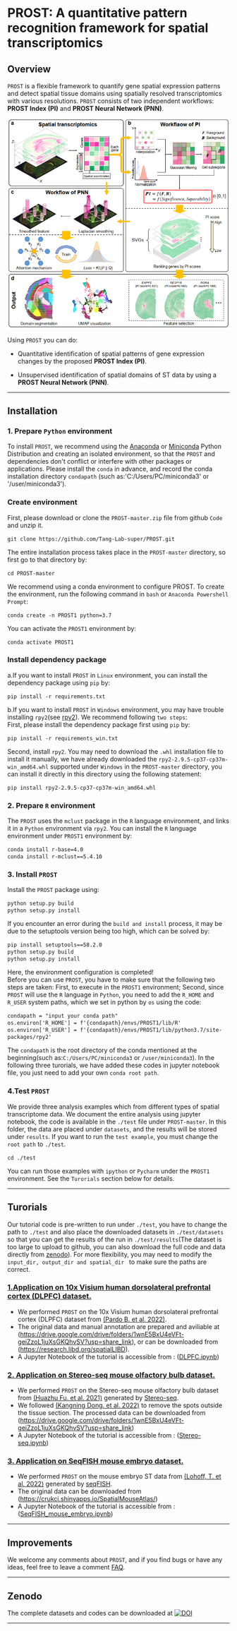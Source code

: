 # PROST: A quantitative pattern recognition framework for spatial transcriptomics 
## Overview
`PROST` is a flexible framework to quantify gene spatial expression patterns and detect spatial tissue domains using spatially resolved transcriptomics with various resolutions. `PROST` consists of two independent workflows: **PROST Index (PI)** and **PROST Neural Network (PNN)**. 


![figure1](./docs/imgs/figure/figure1.png)

Using `PROST` you can do:
* Quantitative identification of spatial patterns of gene expression changes by the proposed **PROST Index (PI)**.

* Unsupervised identification of spatial domains of ST data by using a **PROST Neural Network (PNN)**. 
---

## Installation
### 1. Prepare `Python` environment
To install `PROST`, we recommend using the [Anaconda](https://anaconda.org/) or [Miniconda](https://docs.conda.io/en/latest/miniconda.html) Python Distribution and creating an isolated environment, so that the `PROST` and dependencies don't conflict or interfere with other packages or applications. Please install the `conda` in advance, and record the conda installation directory `condapath` (such as:'C:/Users/PC/miniconda3' or '/user/miniconda3'). 


### Create environment 
First, please download or clone the `PROST-master.zip` file from github `Code` and unzip it. 

    git clone https://github.com/Tang-Lab-super/PROST.git

The entire installation process takes place in the `PROST-master` directory, so first go to that directory by:
   
    cd PROST-master

We recommend using a conda environment to configure PROST. To create the environment, run the following command in `bash` or `Anaconda Powershell Prompt`:

    conda create -n PROST1 python=3.7


You can activate the `PROST1` environment by: 

    conda activate PROST1

### Install dependency package 
a.If you want to install `PROST` in `Linux` environment, you can install the dependency package using `pip` by:
   
    pip install -r requirements.txt

b.If you want to install `PROST` in `Windows` environment, you may have trouble installing `rpy2`(see [rpy2](https://pypi.org/project/rpy2/)). We recommend following `two steps`:  
First, please install the dependency package first using `pip` by:

    pip install -r requirements_win.txt

Second, install `rpy2`. You may need to download the `.whl` installation file to install it manually, we have already downloaded the `rpy2-2.9.5-cp37-cp37m-win_amd64.whl` supported under `Windows` in the `PROST-master` directory, you can install it directly in this directory using the following statement:

    pip install rpy2-2.9.5-cp37-cp37m-win_amd64.whl

### 2. Prepare `R` environment
The `PROST` uses the `mclust` package in the `R` language environment, and links it in a `Python` environment via `rpy2`. You can install the `R` language environment under `PROST1` environment by:

    conda install r-base=4.0
    conda install r-mclust==5.4.10

### 3. Install `PROST`
Install the `PROST` package using:
                                          
    python setup.py build
    python setup.py install
    
If you encounter an error during the `build and install` process, it may be due to the setuptools version being too high, which can be solved by:

    pip install setuptools==58.2.0
    python setup.py build
    python setup.py install

Here, the environment configuration is completed!  
Before you can use `PROST`, you have to make sure that the following two steps are taken:
First, to execute in the `PROST1` environment;
Second, since `PROST` will use the `R` language in `Python`, you need to add the `R_HOME` and `R_USER` system paths, which we set in python by `os` using the code:

    condapath = "input your conda path"  
    os.environ['R_HOME'] = f'{condapath}/envs/PROST1/lib/R'
    os.environ['R_USER'] = f'{condapath}/envs/PROST1/lib/python3.7/site-packages/rpy2'

The `condapath` is the root directory of the conda mentioned at the beginning(such as:`C:/Users/PC/miniconda3` or `/user/miniconda3`). In the following three turorials, we have added these codes in jupyter notebook file, you just need to add your own `conda root path`.


### 4.Test `PROST`
We provide three analysis examples which from different types of spatial transcriptome data. We document the entire analysis using jupyter notebook, the code is available in the `./test` file under `PROST-master`. In this folder, the data are placed under `datasets`, and the results will be stored under `results`. If you want to run the `test example`, you must change the `root path` to `./test`. 

    cd ./test

You can run those examples with `ipython` or `Pycharm` under the `PROST1` environment. See the `Turorials` section below for details.

---

## Turorials
Our tutorial code is pre-written to run under `./test`, you have to change the path to `./test` and also place the downloaded datasets in `./test/datasets` so that you can get the results of the run in `./test/results`(The dataset is too large to upload to github, you can also download the full code and data directly from [zenodo](https://www.zenodo.org/badge/latestdoi/598575201)). For more flexibility, you may need to modify the `input_dir, output_dir and spatial_dir ` to make sure the paths are correct.

### [1.Application on 10x Visium human dorsolateral prefrontal cortex (DLPFC) dataset.](./docs/tutorials/DLPFC.md "In this vignette, we analyzed tissue section from the human dorsolateral prefrontal cortex (DLPFC) 10x Visium ST dataset, which was manually annotated as the cortical layers and white matter (WM)") 
* We performed `PROST` on the 10x Visium human dorsolateral prefrontal cortex (DLPFC) dataset from [(Pardo B. et al. 2022)](https://doi.org/10.1186/s12864-022-08601-w).
* The original data and manual annotation are prepared and aviliable at (https://drive.google.com/drive/folders/1wnE5BxU4eVFt-geiZzoL1juXsGKQhvSV?usp=share_link), or can be downloaded from (https://research.libd.org/spatialLIBD). 
* A Jupyter Notebook of the tutorial is accessible from : ([DLPFC.ipynb](./docs/vignettes/DLPFC.ipynb))

### [2. Application on Stereo-seq mouse olfactory bulb dataset.](./docs/tutorials/Stereo-seq.md "In this vignette, we analysis an ST dataset with cellular resolution (~14 μm in diameter per spot) generated by the Stereo-seq platform from mouse olfactory bulb tissue (add citation) to evaluate the performance of PROST on ST datasets with single-cell resolution.")
* We performed `PROST` on the Stereo-seq mouse olfactory bulb dataset from [(Huazhu Fu. et al. 2021)](https://doi.org/10.1101/2021.06.15.448542) generated by [Stereo-seq](https://doi.org/10.1016/j.cell.2022.04.003).
* We followed [(Kangning Dong. et al. 2022)](https://doi.org/10.1038/s41467-022-29439-6) to remove the spots outside the tissue section. The processed data can be downloaded from (https://drive.google.com/drive/folders/1wnE5BxU4eVFt-geiZzoL1juXsGKQhvSV?usp=share_link)
* A Jupyter Notebook of the tutorial is accessible from : ([Stereo-seq.ipynb](./docs/vignettes/Stereo-seq.ipynb))

### [3. Application on SeqFISH mouse embryo dataset.](./docs/tutorials/SeqFISH_mouse_embryo.md "In this vignette, we applied PROST onto a SeqFISH-profiled dataset to evaluate its general applicability.")
* We performed `PROST` on the mouse embryo ST data from [(Lohoff, T. et al. 2022)](https://doi.org/10.1038/s41587-021-01006-2) generated by [seqFISH](https://spatial.caltech.edu/seqfish/).
* The original data can be downloaded from (https://crukci.shinyapps.io/SpatialMouseAtlas/)
* A Jupyter Notebook of the tutorial is accessible from : ([SeqFISH_mouse_embryo.ipynb](./docs/vignettes/SeqFISH_mouse_embryo.ipynb))

---

## Improvements
We welcome any comments about `PROST`, and if you find bugs or have any ideas, feel free to leave a comment [FAQ](https://github.com/Tang-Lab-super/PROST/labels/FAQ).

---

## Zenodo
The complete datasets and codes can be downloaded at [![DOI](https://zenodo.org/badge/DOI/10.5281/zenodo.7824815.svg)](https://doi.org/10.5281/zenodo.7824815)

---

